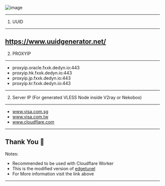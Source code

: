 ![image](https://github.com/user-attachments/assets/ff48cfec-5612-4aa2-b111-3efaf805226b)

----------------------------------------
1. UUID
----------------------------------------
https://www.uuidgenerator.net/
----------------------------------------
2. PROXYIP
----------------------------------------
   - proxyip.oracle.fxxk.dedyn.io:443
   - proxyip.hk.fxxk.dedyn.io:443
   - proxyip.jp.fxxk.dedyn.io:443
   - proxyip.kr.fxxk.dedyn.io:443
----------------------------------------
2. Server IP (For generated VLESS Node inside V2ray or Nekobox)
----------------------------------------
 - www.visa.com.sg
 - www.visa.com.tw
 - www.cloudflare.com
----------------------------------------
Thank You 🙏
----------------------------------------
Notes:
 - Recommended to be used with Cloudflare Worker
 - This is the modified version of [edgetunel](https://github.com/cmliu/edgetunnel)
 - For More information visit the link above
----------------------------------------
